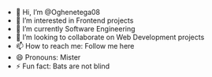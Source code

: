 - 👋 Hi, I’m @Oghenetega08
- 👀 I’m interested in Frontend projects 
- 🌱 I’m currently Software Engineering  
- 💞️ I’m looking to collaborate on Web Development projects 
- 📫 How to reach me: Follow me here
- 😄 Pronouns: Mister
- ⚡ Fun fact: Bats are not blind

<!---
Oghenetega08/Oghenetega08 is a ✨ special ✨ repository because its `README.md` (this file) appears on your GitHub profile.
You can click the Preview link to take a look at your changes.
--->
